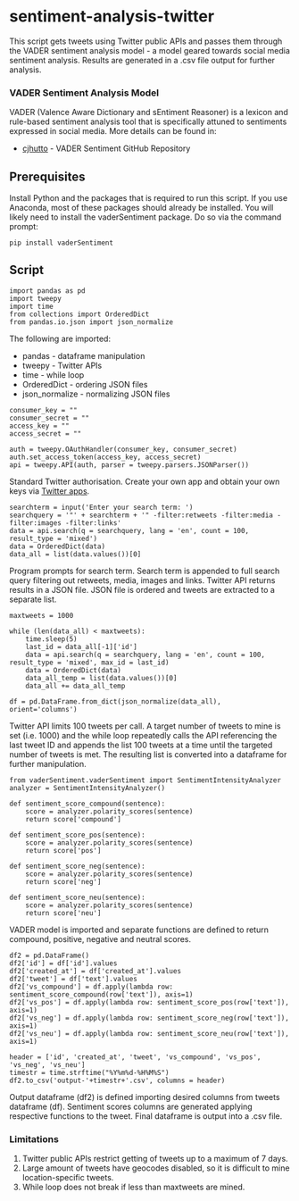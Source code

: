 # sentiment-analysis-twitter
This script gets tweets using Twitter public APIs and passes them through the VADER sentiment analysis model - a model geared towards social media sentiment analysis. Results are generated in a .csv file output for further analysis.  

### VADER Sentiment Analysis Model

VADER (Valence Aware Dictionary and sEntiment Reasoner) is a lexicon and rule-based sentiment analysis tool that is specifically attuned to sentiments expressed in social media. More details can be found in:

* [cjhutto](https://github.com/cjhutto/vaderSentiment) - VADER Sentiment GitHub Repository

## Prerequisites

Install Python and the packages that is required to run this script. If you use Anaconda, most of these packages should already be installed. You will likely need to install the vaderSentiment package. Do so via the command prompt: 

```
pip install vaderSentiment
```

## Script

```
import pandas as pd
import tweepy
import time
from collections import OrderedDict
from pandas.io.json import json_normalize
```
The following are imported:  
* pandas - dataframe manipulation
* tweepy - Twitter APIs
* time - while loop
* OrderedDict - ordering JSON files
* json_normalize - normalizing JSON files
```
consumer_key = ""
consumer_secret = ""
access_key = ""
access_secret = ""

auth = tweepy.OAuthHandler(consumer_key, consumer_secret)
auth.set_access_token(access_key, access_secret)
api = tweepy.API(auth, parser = tweepy.parsers.JSONParser())
```
Standard Twitter authorisation. Create your own app and obtain your own keys via [Twitter apps](https://developer.twitter.com/en/apps).
```
searchterm = input('Enter your search term: ')
searchquery = '"' + searchterm + '" -filter:retweets -filter:media -filter:images -filter:links'
data = api.search(q = searchquery, lang = 'en', count = 100, result_type = 'mixed')
data = OrderedDict(data)
data_all = list(data.values())[0]
```
Program prompts for search term. Search term is appended to full search query filtering out retweets, media, images and links. 
Twitter API returns results in a JSON file. JSON file is ordered and tweets are extracted to a separate list. 
```
maxtweets = 1000

while (len(data_all) < maxtweets):
    time.sleep(5)
    last_id = data_all[-1]['id']
    data = api.search(q = searchquery, lang = 'en', count = 100, result_type = 'mixed', max_id = last_id)
    data = OrderedDict(data)
    data_all_temp = list(data.values())[0]
    data_all += data_all_temp

df = pd.DataFrame.from_dict(json_normalize(data_all), orient='columns')
```
Twitter API limits 100 tweets per call. A target number of tweets to mine is set (i.e. 1000) and the while loop repeatedly calls the API referencing the last tweet ID and appends the list 100 tweets at a time until the targeted number of tweets is met. The resulting list is converted into a dataframe for further manipulation. 
```
from vaderSentiment.vaderSentiment import SentimentIntensityAnalyzer
analyzer = SentimentIntensityAnalyzer()

def sentiment_score_compound(sentence):
    score = analyzer.polarity_scores(sentence)
    return score['compound']

def sentiment_score_pos(sentence):
    score = analyzer.polarity_scores(sentence)
    return score['pos']

def sentiment_score_neg(sentence):
    score = analyzer.polarity_scores(sentence)
    return score['neg']

def sentiment_score_neu(sentence):
    score = analyzer.polarity_scores(sentence)
    return score['neu']
```
VADER model is imported and separate functions are defined to return compound, positive, negative and neutral scores. 
```
df2 = pd.DataFrame()
df2['id'] = df['id'].values
df2['created_at'] = df['created_at'].values
df2['tweet'] = df['text'].values
df2['vs_compound'] = df.apply(lambda row: sentiment_score_compound(row['text']), axis=1)
df2['vs_pos'] = df.apply(lambda row: sentiment_score_pos(row['text']), axis=1)
df2['vs_neg'] = df.apply(lambda row: sentiment_score_neg(row['text']), axis=1)
df2['vs_neu'] = df.apply(lambda row: sentiment_score_neu(row['text']), axis=1)

header = ['id', 'created_at', 'tweet', 'vs_compound', 'vs_pos', 'vs_neg', 'vs_neu']
timestr = time.strftime("%Y%m%d-%H%M%S")
df2.to_csv('output-'+timestr+'.csv', columns = header)
```
Output dataframe (df2) is defined importing desired columns from tweets dataframe (df). Sentiment scores columns are generated applying respective functions to the tweet. Final dataframe is output into a .csv file. 

### Limitations
1. Twitter public APIs restrict getting of tweets up to a maximum of 7 days. 
2. Large amount of tweets have geocodes disabled, so it is difficult to mine location-specific tweets. 
3. While loop does not break if less than maxtweets are mined. 

